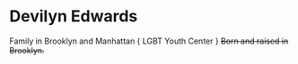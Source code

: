 # Devilyn Edwards

Family in Brooklyn and Manhattan { LGBT Youth Center }
~~Born and raised in Brooklyn.~~

